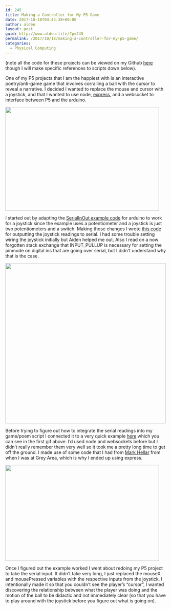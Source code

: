 ```yaml
---
id: 245
title: Making a Controller for My P5 Game
date: 2017-10-18T04:43:38+00:00
author: alden
layout: post
guid: http://www.alden.life/?p=245
permalink: /2017/10/18/making-a-controller-for-my-p5-game/
categories:
  - Physical Computing
---
```

(note all the code for these projects can be viewed on my Github [here](https://github.com/miamiww/PhysicalComputing/tree/master/Week6/joystickP5) though I will make specific references to scripts down below).

One of my P5 projects that I am the happiest with is an interactive poetry/anti-game game that involves corralling a ball with the cursor to reveal a narrative. I decided I wanted to replace the mouse and cursor with a joystick, and that I wanted to use node, [express](https://expressjs.com/), and a websocket to interface between P5 and the arduino.

<img class="wp-image-246 size-full aligncenter" src="http://www.alden.life/wp-content/uploads/2017/10/giphy.gif" alt="" width="480" height="324" />

I started out by adapting the [SerialInOut example code](https://github.com/miamiww/PhysicalComputing/blob/master/Week6/joystickP5/AnalogInOutSerial/AnalogInOutSerial.ino) for arduino to work for a joystick since the example uses a potentiometer and a joystick is just two potentiometers and a switch. Making those changes I wrote [this code](https://github.com/miamiww/PhysicalComputing/blob/master/Week6/joystickP5/Joystick/Joystick.ino) for outputting the joystick readings to serial. I had some trouble setting wiring the joystick initially but Aiden helped me out. Also I read on a now forgotten stack exchange that INPUT_PULLUP is necessary for setting the pinmode on digital ins that are going over serial, but I didn&#8217;t understand why that is the case.

<img class="wp-image-250  aligncenter" src="http://www.alden.life/wp-content/uploads/2017/10/joystick-2-e1508300755163-1024x1024.jpg" alt="" width="501" height="501" srcset="http://www.alden.life/wp-content/uploads/2017/10/joystick-2-e1508300755163-1024x1024.jpg 1024w, http://www.alden.life/wp-content/uploads/2017/10/joystick-2-e1508300755163-150x150.jpg 150w, http://www.alden.life/wp-content/uploads/2017/10/joystick-2-e1508300755163-300x300.jpg 300w, http://www.alden.life/wp-content/uploads/2017/10/joystick-2-e1508300755163-768x768.jpg 768w" sizes="(max-width: 501px) 100vw, 501px" />

Before trying to figure out how to integrate the serial readings into my game/poem script I connected it to a very quick example [here](https://github.com/miamiww/PhysicalComputing/blob/master/Week6/joystickP5/public/sketch.js) which you can see in the first gif above. I&#8217;d used node and websockets before but I didn&#8217;t really remember them very well so it took me a pretty long time to get off the ground. I made use of some code that I had from [Mark Hellar](http://grayarea.org/community-entry/mark-hellar/) from when I was at Grey Area, which is why I ended up using express.

<img class="aligncenter wp-image-249 size-full" src="http://www.alden.life/wp-content/uploads/2017/10/NOtGood.gif" alt="" width="480" height="300" />

Once I figured out the example worked I went about redoing my P5 project to take the serial input. It didn&#8217;t take very long, I just replaced the mouseX and mousePressed variables with the respective inputs from the joystick. I intentionally made it so that you couldn&#8217;t see the player&#8217;s &#8220;cursor&#8221;, I wanted discovering the relationship between what the player was doing and the motion of the ball to be didactic and not immediately clear (so that you have to play around with the joystick before you figure out what is going on).